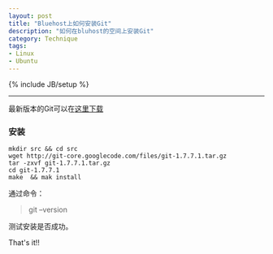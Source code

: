 ```yaml
---
layout: post
title: "Bluehost上如何安装Git"
description: "如何在bluhost的空间上安装Git"
category: Technique
tags:
- Linux
- Ubuntu
---
```

{% include JB/setup %}

----------------

最新版本的Git可以在[这里下载](http://code.google.com/p/git-core/)


### 安装

	mkdir src && cd src
	wget http://git-core.googlecode.com/files/git-1.7.7.1.tar.gz
	tar -zxvf git-1.7.7.1.tar.gz
	cd git-1.7.7.1
	make  && mak install

通过命令：
> git –version

测试安装是否成功。

That's it!!
